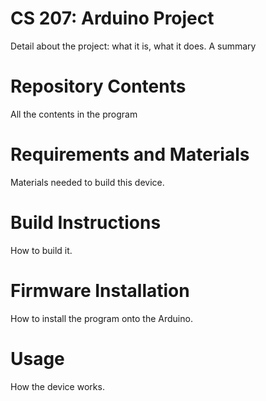 # CS 207: Arduino Project
Detail about the project: what it is, what it does. A summary

# Repository Contents
All the contents in the program

# Requirements and Materials
Materials needed to build this device.

# Build Instructions
How to build it.

# Firmware Installation
How to install the program onto the Arduino.

# Usage
How the device works.
